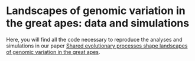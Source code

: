 # Landscapes of genomic variation in the great apes: data and simulations

Here, you will find all the code necessary to reproduce the analyses and simulations in our paper [Shared evolutionary processes shape landscapes of genomic variation in the great apes](https://www.biorxiv.org/content/10.1101/2023.02.07.527547v2).
